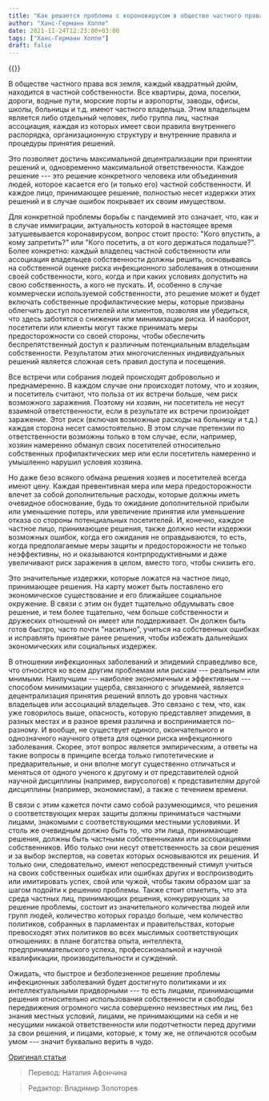```yaml
---
title: "Как решается проблема с короновирусом в обществе частного права?"
author: "Ханс-Германн Хоппе"
date: 2021-11-24T12:23:00+03:00
tags: ["Ханс-Германн Хоппе"]
draft: false
---
```


{{<youtube FGSe2awh264>}}


В обществе частного права вся земля, каждый квадратный дюйм, находится в частной собственности. Все квартиры, дома, поселки, дороги, водные пути, морские порты и аэропорты, заводы, офисы, школы, больницы и т.д. имеют частного владельца. Этим владельцем является либо отдельный человек, либо группа лиц, частная ассоциация, каждая из которых имеет свои правила внутреннего распорядка, организационную структуру и внутренние правила и процедуры принятия решений.

Это позволяет достичь максимальной децентрализации при принятии решений и, одновременно максимальной ответственности. Каждое решение --- это решение конкретного человека или объединения людей, которое касается его (и только его) частной собственности. И каждое лицо, принимающее решение, полностью несет издержки этих решений и в случае ошибок покрывает их своим имуществом.

Для конкретной проблемы борьбы с пандемией это означает, что, как и в случае иммиграции, актуальность которой в настоящее время затушевывается коронавирусом, вопрос стоит просто: "Кого впустить, а кому запретить?" или "Кого посетить, а от кого держаться подальше?". Более конкретно: каждый владелец частной собственности или ассоциация владельцев собственности должны решить, основываясь на собственной оценке риска инфекционного заболевания в отношении своей собственности, кого, когда и при каких условиях допустить на свою собственность, а кого не пускать. И, особенно в случае коммерчески используемой собственности, это решение может и будет включать собственные профилактические меры, которые призваны облегчить доступ посетителей или клиентов, позволяя им убедиться, что здесь заботятся о снижении или минимизации риска. И наоборот, посетители или клиенты могут также принимать меры предосторожности со своей стороны, чтобы обеспечить беспрепятственный доступ к различным потенциальным владельцам собственности. Результатом этих многочисленных индивидуальных решений является сложная сеть правил доступа и посещения.

Все встречи или собрания людей происходят добровольно и преднамеренно. В каждом случае они происходят потому, что и хозяин, и посетитель считают, что польза от их встречи больше, чем риск возможного заражения. Поэтому ни хозяин, ни посетитель не несут взаимной ответственности, если в результате их встречи произойдет заражение. Этот риск (включая возможные расходы на больницу и т.д.) каждая сторона несет самостоятельно. В этом случае претензии по ответственности возможны только в том случае, если, например, хозяин намеренно обманул своих посетителей относительно собственных профилактических мер или если посетитель намеренно и умышленно нарушил условия хозяина.

Но даже безо всякого обмана решения хозяев и посетителей всегда имеют цену. Каждая превентивная мера или мера предосторожности влечет за собой дополнительные расходы, которые должны иметь очевидное обоснование, будь то ожидание дополнительной прибыли или уменьшение потерь, или увеличение принятия или уменьшение отказа со стороны потенциальных посетителей. И, конечно, каждое частное лицо, принимающее решения, также должно нести издержки возможных ошибок, когда его ожидания не оправдываются, то есть, когда предполагаемые меры защиты и предосторожности не только неэффективны, но и оказываются контрпродуктивными и даже увеличивают риск заражения в целом, вместо того, чтобы снизить его.

Это значительные издержки, которые ложатся на частное лицо, принимающее решения. На карту может быть поставлено его экономическое существование и его ближайшее социальное окружение. В связи с этим он будет тщательно обдумывать свое решение, и тем более тщательно, чем больше собственности и дружеских отношений он имеет или поддерживает. Он должен быть  готов быстро, часто почти "насильно", учиться на собственных ошибках и исправлять принятые ранее решения, чтобы избежать дальнейших экономических или социальных издержек.

В отношении инфекционных заболеваний и эпидемий справедливо все, что относится ко всем другим проблемам или рискам --- реальным или мнимыми.  Наилучшим --- наиболее экономичным и эффективным --- способом минимизации ущерба, связанного с эпидемией, является децентрализация принятия решений вплоть до уровня частных владельцев или ассоциаций владельцев. Это связано с тем, что, как уже говорилось выше, опасность, которую представляет эпидемия, в разных местах и в разное время различна и воспринимается по-разному. И вообще, не существует единого, окончательного и однозначного научного ответа для оценки риска инфекционного заболевания. Скорее, этот вопрос является эмпирическим, а ответы на такие вопросы в принципе всегда только гипотетические и предварительные, и они вполне могут существенно отличаться и меняться от одного ученого к другому и от представителей одной научной дисциплины (например, вирусологов) к представителям другой дисциплины (например, экономистам), а также с течением времени.

В связи с этим кажется почти само собой разумеющимся, что решения о соответствующих мерах защиты должны приниматься частными лицами, знакомыми с соответствующими местными условиями. И столь же очевидным должно быть то, что эти лица, принимающие решения, должны быть частными собственниками или ассоциациями собственников. Ибо только они несут ответственность за свои решения и за выбор экспертов, на советах которых основываются их решения. И только они, следовательно, имеют непосредственный стимул учиться на своих собственных ошибках или ошибках других и воспроизводить или имитировать успех, свой или чужой, чтобы таким образом шаг за шагом подойти к решению проблемы. Также стоит отметить, что эта среда частных лиц, принимающих решения, конкурирующих за решение проблемы, состоит из значительного количества людей или групп людей, количество которых гораздо больше, чем количество политиков, собранных в парламентах и правительствах, которые превосходят этих политиков во всех мыслимых соответствующих отношениях: в плане богатства опыта, интеллекта, предпринимательского успеха, профессиональной и научной квалификации, производительности и суждений.

Ожидать, что быстрое и безболезненное решение проблемы инфекционных заболеваний будет достигнуто политиками и их интеллектуальными придворными --- то есть лицами, принимающими решения относительно использования собственности и свободы передвижения огромного числа совершенно неизвестных им лиц, без знания местных условий, лицами, не принимающими на себя и не несущими никакой ответственности или подотчетности перед другими за свои решения, и лицами, которые, к тому же, не отличаются особым умом --- значит буквально верить в чудо.

[Оригинал статьи](http://propertyandfreedom.org/2021/10/hans-hermann-hoppe-welcome-and-introductions-how-would-a-private-law-society-deal-with-corona-pfs-2021/)

> Перевод: Наталия Афончина

> Редактор: Владимир Золоторев

